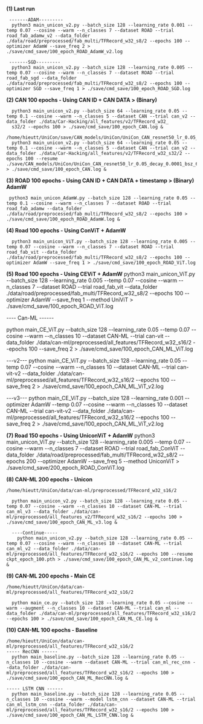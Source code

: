 **(1) Last run**

```
 -------ADAM---------
  python3 main_unicon_v2.py --batch_size 128 --learning_rate 0.001 --temp 0.07 --cosine --warm --n_classes 7 --dataset ROAD --trial road_fab_adamw_v2 --data_folder ./data/road/preprocessed/fab_multi/TFRecord_w32_s8/2 --epochs 100 --optimizer AdamW --save_freq 2 > ./save/cmd_save/100_epoch_ROAD_AdamW_v2.log

 -------SGD---------
  python3 main_unicon_v2.py --batch_size 128 --learning_rate 0.005 --temp 0.07 --cosine --warm --n_classes 7 --dataset ROAD --trial road_fab_sgd --data_folder ./data/road/preprocessed/fab_multi/TFRecord_w32_s8/2 --epochs 100 --optimizer SGD --save_freq 1 > ./save/cmd_save/100_epoch_ROAD_SGD.log
```

**(2) CAN 100 epochs - Using CAN ID + CAN DATA > (Binary)**

```
  python3 main_unicon_v2.py --batch_size 64 --learning_rate 0.05 --temp 0.1 --cosine --warm --n_classes 5 --dataset CAN --trial can_v2 --data_folder ./data/Car-Hacking/all_features/v2/TFRecord_w32_
  s32/2 --epochs 100 > ./save/cmd_save/100_epoch_CAN.log &

/home/hieutt/UniCon/save/CAN_models/UniCon/UniCon_CAN_resnet50_lr_0.05_decay_0.0001_bsz_64_temp_0.1_mixup_lambda_0.5_trial_can_v2_101424_160529_cosine_warm/ckpt_epoch_20.pth
  python3 main_unicon_v2.py --batch_size 64 --learning_rate 0.05 --temp 0.1 --cosine --warm --n_classes 5 --dataset CAN --trial can_v2 --data_folder ./data/Car-Hacking/all_features/v2/TFRecord_w32_s32/2 --epochs 100 --resume ./save/CAN_models/UniCon/UniCon_CAN_resnet50_lr_0.05_decay_0.0001_bsz_64_temp_0.1_mixup_lambda_0.5_trial_can_v2_101424_160529_cosine_warm/ckpt_epoch_20.pth > ./save/cmd_save/100_epoch_CAN.log &
```

**(3) ROAD 100 epochs - Using CAN ID + CAN DATA + timestamp > (Binary) AdamW**

```
 python3 main_unicon_AdamW.py --batch_size 128 --learning_rate 0.05 --temp 0.1 --cosine --warm --n_classes 7 --dataset ROAD --trial road_fab_adamw --data_folder ./data/road/preprocessed/fab_multi/TFRecord_w32_s8/2 --epochs 100 > ./save/cmd_save/100_epoch_ROAD_AdamW.log &
```

**(4) Road 100 epochs - Using ConViT + AdamW**

```
  python3 main_unicon_ViT.py --batch_size 128 --learning_rate 0.005 --temp 0.07 --cosine --warm --n_classes 7 --dataset ROAD --trial road_fab_vit --data_folder ./data/road/preprocessed/fab_multi/TFRecord_w32_s8/2 --epochs 100 --optimizer AdamW --save_freq 1 > ./save/cmd_save/100_epoch_ROAD_ViT.log
```

**(5) Road 100 epochs - Using CEViT + AdamW**
python3 main_unicon_ViT.py --batch_size 128 --learning_rate 0.005 --temp 0.07 --cosine --warm --n_classes 7 --dataset ROAD --trial road_fab_vit --data_folder ./data/road/preprocessed/fab_multi/TFRecord_w32_s8/2 --epochs 100 --optimizer AdamW --save_freq 1 --method UniViT > ./save/cmd_save/100_epoch_ROAD_ViT.log

---- Can-ML ------

python main_CE_ViT.py --batch_size 128 --learning_rate 0.05 --temp 0.07 --cosine --warm --n_classes 10 --dataset CAN-ML --trial can-vit --data_folder ./data/can-ml/preprocessed/all_features/TFRecord_w32_s16/2 --epochs 100 --save_freq 2 > ./save/cmd_save/100_epoch_CAN_ML_ViT.log

---v2---
python main_CE_ViT.py --batch_size 128 --learning_rate 0.05 --temp 0.07 --cosine --warm --n_classes 10 --dataset CAN-ML --trial can-vit-v2 --data_folder ./data/can-ml/preprocessed/all_features/TFRecord_w32_s16/2 --epochs 100 --save_freq 2 > ./save/cmd_save/100_epoch_CAN_ML_ViT_v2.log

---v3---
python main_CE_ViT.py --batch_size 128 --learning_rate 0.001 --optimizer AdamW --temp 0.07 --cosine --warm --n_classes 10 --dataset CAN-ML --trial can-vit-v2 --data_folder ./data/can-ml/preprocessed/all_features/TFRecord_w32_s16/2 --epochs 100 --save_freq 2 > ./save/cmd_save/100_epoch_CAN_ML_ViT_v2.log

**(7) Road 150 epochs - Using UniconViT + AdamW**
python3 main_unicon_ViT.py --batch_size 128 --learning_rate 0.005 --temp 0.07 --cosine --warm --n_classes 7 --dataset ROAD --trial road_fab_ConViT --data_folder ./data/road/preprocessed/fab_multi/TFRecord_w32_s8/2 --epochs 200 --optimizer AdamW --save_freq 5 --method UniconViT > ./save/cmd_save/200_epoch_ROAD_ConViT.log

**(8) CAN-ML 200 epochs - Unicon**

```
/home/hieutt/UniCon/data/can-ml/preprocessed/TFRecord_w32_s16/2

  python main_unicon_v2.py --batch_size 128 --learning_rate 0.05 --temp 0.07 --cosine --warm --n_classes 10 --dataset CAN-ML --trial can_ml_v3 --data_folder ./data/can-ml/preprocessed/all_features_v2/TFRecord_w32_s16/2 --epochs 100 > ./save/cmd_save/100_epoch_CAN_ML_v3.log &

  ----Continue-----
    python main_unicon_v2.py --batch_size 128 --learning_rate 0.05 --temp 0.07 --cosine --warm --n_classes 10 --dataset CAN-ML --trial can_ml_v2 --data_folder ./data/can-ml/preprocessed/all_features/TFRecord_w32_s16/2 --epochs 100 --resume ckpt_epoch_100.pth > ./save/cmd_save/100_epoch_CAN_ML_v2_continue.log &
```

**(9) CAN-ML 200 epochs - Main CE**

```
/home/hieutt/UniCon/data/can-ml/preprocessed/all_features/TFRecord_w32_s16/2

  python main_ce.py --batch_size 128 --learning_rate 0.05 --cosine --warm --augment --n_classes 10 --dataset CAN-ML --trial can_ml --data_folder ./data/can-ml/preprocessed/all_features/TFRecord_w32_s16/2 --epochs 100 > ./save/cmd_save/100_epoch_CAN_ML_CE.log &
```

**(10) CAN-ML 100 epochs - Baseline**

```
/home/hieutt/UniCon/data/can-ml/preprocessed/all_features/TFRecord_w32_s16/2
----- RecCNN ------
  python main_baseline.py --batch_size 128 --learning_rate 0.05 --n_classes 10 --cosine --warm --dataset CAN-ML --trial can_ml_rec_cnn --data_folder ./data/can-ml/preprocessed/all_features/TFRecord_w32_s16/2 --epochs 100 > ./save/cmd_save/100_epoch_CAN_ML_RecCNN.log &

----- LSTM CNN ------
  python main_baseline.py --batch_size 128 --learning_rate 0.05 --n_classes 10 --cosine --warm --model lstm_cnn --dataset CAN-ML --trial can_ml_lstm_cnn --data_folder ./data/can-ml/preprocessed/all_features/TFRecord_w32_s16/2 --epochs 100 > ./save/cmd_save/100_epoch_CAN_ML_LSTM_CNN.log &
```
